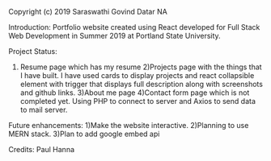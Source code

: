 Copyright (c) 2019 Saraswathi Govind Datar NA

Introduction: Portfolio website created using React developed for Full Stack Web Development in Summer 2019 at Portland State University.

Project Status:
1) Resume page which has my resume
2)Projects page with the things that I have built. I have used cards to display projects and react collapsible element with trigger that displays full description along with screenshots and github links.
3)About me page 
4)Contact form page which is not completed yet. Using PHP to connect to server and Axios to send data to mail server.

Future enhancements:
1)Make the website interactive.
2)Planning to use MERN stack.
3)Plan to add google embed api

Credits: Paul Hanna
